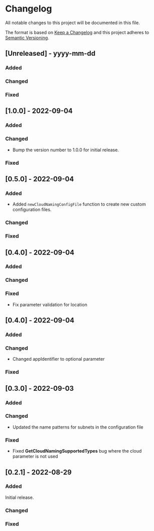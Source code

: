 
# Changelog
All notable changes to this project will be documented in this file.

The format is based on [Keep a Changelog](http://keepachangelog.com/)
and this project adheres to [Semantic Versioning](http://semver.org/).

## [Unreleased] - yyyy-mm-dd


### Added

### Changed

### Fixed

## [1.0.0] - 2022-09-04


### Added


### Changed

* Bump the version number to 1.0.0 for initial release.

### Fixed

## [0.5.0] - 2022-09-04


### Added

* Added `newCloudNamingConfigFile` function to create new custom configuration files.

### Changed


### Fixed


## [0.4.0] - 2022-09-04


### Added



### Changed


### Fixed

* Fix parameter validation for location

## [0.4.0] - 2022-09-04


### Added



### Changed

* Changed appIdentifier to optional parameter

### Fixed


## [0.3.0] - 2022-09-03


### Added



### Changed

* Updated the name patterns for subnets in the configuration file
### Fixed


* Fixed **GetCloudNamingSupportedTypes** bug where the cloud parameter is not used

## [0.2.1] - 2022-08-29


### Added

Initial release.

### Changed


### Fixed
